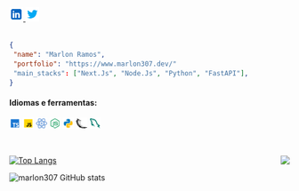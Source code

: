 <a href="https://www.linkedin.com/in/marlon307/" target="_blank">
  <img alt="Marlon | _marlon307" width="25px" src="./svg/icons8-linkedin.svg" />
</a>
<a href="https://twitter.com/_marlon307" target="_blank">
  <img alt="Marlon | _marlon307" width="25px" src="./svg/icons8-twitter.svg" />
</a>

</br>
</br>

```JSON
{
 "name": "Marlon Ramos",
 "portfolio": "https://www.marlon307.dev/"
 "main_stacks": ["Next.Js", "Node.Js", "Python", "FastAPI"],
}
```

#### Idiomas e ferramentas:

<code><a href="https://www.typescriptlang.org/" target="_blank"><picture><img alt="TypeScript" title="TypeScript" width="20px" src="./svg/icons8-typescript.svg" /></picture></a></code>
<code><a href="https://www.javascript.com/" target="_blank"><picture><img alt="JavaScript" title="JavaScript" width="20px" src="./svg/icons8-javascript.svg" /></picture></a></code>
<code><a href="https://reactjs.org/" target="_blank"><picture><img alt="React" title="React" width="20px" src="./svg/icons8-react.svg" /></picture></a></code>
<code><a href="https://nodejs.org/en/" target="_blank"><picture><img alt="Node.Js" title="Node.Js" width="20px" src="./svg/icons8-node-js.svg" /></picture></a></code>
<code><a href="https://www.python.org/" target="_blank"><picture><img alt="Python" title="Python" width="20px" src="./svg/icons8-python.svg" /></picture></a></code>
<code><a href="https://flask.palletsprojects.com/" target="_blank"><picture><source media="(prefers-color-scheme: dark)" srcset="./svg/pocoo_flask-icon_l.svg"><img width="20px" alt="Flask" title="Flask" src="./svg/pocoo_flask-icon.svg"></picture></a></code>
<code><a href="https://www.mysql.com/" target="_blank"><picture><img width="20px" alt="Flask" title="MySQL" src="./svg/icons8-mysql-logo.svg"></picture></a></code>

</br>

[![Top
Langs](https://github-readme-stats.vercel.app/api/top-langs/?username=marlon307&layout=compact&bg_color=11151d&title_color=8577ff&text_color=c9d1d9&hide_border=true)](https://github.com/marlon307/repositories)
<a href="https://github.com/marlon307/project-respponse">
  <img align="right"
    src="https://github-readme-stats.vercel.app/api/pin/?username=marlon307&repo=project-respponse&bg_color=11151d&title_color=8577ff&text_color=c9d1d9&hide_border=true&icon_color=938dd8" />
</a>

![marlon307 GitHub
stats](https://github-readme-stats.vercel.app/api?username=marlon307&show_icons=true&bg_color=11151d&title_color=8577ff&text_color=c9d1d9&icon_color=938dd8&hide_border=true)
